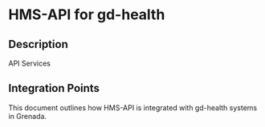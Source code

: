 # HMS-API for gd-health

## Description

API Services

## Integration Points

This document outlines how HMS-API is integrated with gd-health systems in Grenada.
